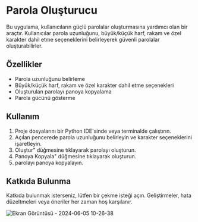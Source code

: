 #  Parola Oluşturucu

Bu uygulama, kullanıcıların güçlü parolalar oluşturmasına yardımcı olan bir araçtır. Kullanıcılar parola uzunluğunu, büyük/küçük harf, rakam ve özel karakter dahil etme seçeneklerini belirleyerek güvenli parolalar oluşturabilirler.

## Özellikler

- Parola uzunluğunu belirleme
- Büyük/küçük harf, rakam ve özel karakter dahil etme seçenekleri
- Oluşturulan parolayı panoya kopyalama
- Parola gücünü gösterme

## Kullanım

1. Proje dosyalarını bir Python IDE'sinde veya terminalde çalıştırın.
2. Açılan pencerede parola uzunluğunu belirleyin ve karakter seçeneklerini işaretleyin.
3. Oluştur" düğmesine tıklayarak parolayı oluşturun.
4. Panoya Kopyala" düğmesine tıklayarak oluşturun.
5. parolayı panoya kopyalayın.

## Katkıda Bulunma

Katkıda bulunmak isterseniz, lütfen bir çekme isteği açın. Geliştirmeler, hata düzeltmeleri veya öneriler her zaman hoş karşılanır.

 ![Ekran Görüntüsü - 2024-06-05 10-26-38](https://github.com/all-ou/parola_olusturma/assets/171144952/2c81e651-97e7-429f-a24c-3d6de705c796)
